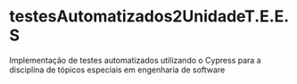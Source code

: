 # testesAutomatizados2UnidadeT.E.E.S
Implementação de testes automatizados utilizando o Cypress para a disciplina de tópicos especiais em engenharia  de software
